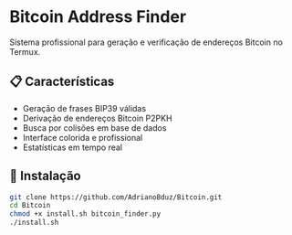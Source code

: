 # Bitcoin Address Finder

Sistema profissional para geração e verificação de endereços Bitcoin no Termux.

## 📋 Características

- Geração de frases BIP39 válidas
- Derivação de endereços Bitcoin P2PKH
- Busca por colisões em base de dados
- Interface colorida e profissional
- Estatísticas em tempo real

## 🚀 Instalação

```bash
git clone https://github.com/AdrianoBduz/Bitcoin.git
cd Bitcoin
chmod +x install.sh bitcoin_finder.py
./install.sh


